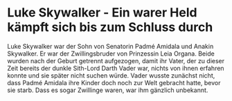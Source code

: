 # Luke Skywalker - Ein warer Held kämpft sich bis zum Schluss durch
Luke Skywalker war der Sohn von Senatorin Padmé Amidala und Anakin Skywalker. Er war der Zwillingsbruder von Prinzessin Leia Organa. Beide wurden nach der Geburt getrennt aufgezogen, damit ihr Vater, der zu dieser Zeit bereits der dunkle Sith-Lord Darth Vader war, nichts von ihnen erfahren konnte und sie später nicht suchen würde. Vader wusste zunächst nicht, dass Padmé Amidala ihre Kinder doch noch zur Welt gebracht hatte, bevor sie starb. Dass es sogar Zwillinge waren, war ihm gänzlich unbekannt.
